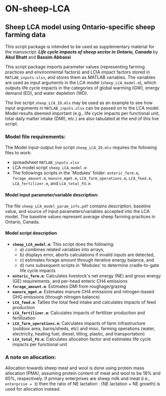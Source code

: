 # ON-sheep-LCA
## Sheep LCA model using Ontario-specific sheep farming data

This script package is intended to be used as supplementary material for the manuscript: ***Life cycle impacts of sheep sector in Ontario, Canada*** by **Akul Bhatt** and **Bassim Abbassi**

This script package imports parameter values (representing farming practices and environmental factors) and LCIA impact factors stored in `MATLAB_inputs.xlsx`, and stores them as MATLAB variables. The variables are used as input arguments in the LCA model (`sheep_LCA_model.m`), which outputs life cycle impacts in the categories of global warming (GW), energy demand (ED), and water depletion (WD). 
 
The live script `sheep_LCA_IO.mlx` may be used as an example to see how input arguments in `MATLAB_inputs.xlsx` can be passed on to the LCA model. Model results deemed important (e.g., life cycle impacts per functional unit, total daily matter intake (DMI), etc.) are also tabulated at the end of this live script. 

### Model file requirements:
The Model input-output live script `sheep_LCA_IO.mlx` requires the following files to work:
- spreadsheet `MATLAB_inputs.xlsx`
- LCA model script `sheep_LCA_model.m`
- The followings scripts in the 'Modules' folder: `enteric_ferm.m`, `forage_amount.m`, `manure_mgmt.m`, `LCA_farm_operations.m`, `LCA_feed.m`, `LCA_fertilizer.m`, and `LCA_total_FU.m`

#### Model input parameter/variable description:
The file `sheep_LCA_model_param_info.pdf` contains description, baseline value, and source of input parameters/variables accepted into the LCA model. The baseline values represent average sheep farming practices in Ontario, Canada.

#### Model script description
- **`sheep_LCA_model.m`**: This script does the following: 
   - a) combines related variables into arrays, 
   - b) displays error, aborts calculations if invalid inputs are detected, 
   - c) estimates forage amount through iterative energy balance, and
   - d) runs subsequent scripts in 'Modules' to determine cradle-to-gate life cycle impacts
- **`enteric_ferm.m`**: Calculates livestock's net energy (NE) and gross energy (GE) requirements, and per-head enteric CH4 emissions
- **`forage_amount.m`**: Estimates DMI from roughage/grazing
- **`manure_mgmt.m`**: Estimates manure CH4 emissions and nitrogen-based GHG emissions (through nitrogen balance)
- **`LCA_feed.m`**: Tallies the total feed intake and calculates impacts of feed production
- **`LCA_fertilizer.m`**: Calculates impacts of fertilizer production and fertilization
- **`LCA_farm_operations.m`**: Calculates impacts of farm infrastructure (outdoor area, barns/sheds, etc) and misc. farming operations (water, electricity, heating fuel, diesel, tilling, plastic, and transportation)
- **`LCA_total_FU.m`**: Calculates allocation factor and estimates life cycle impacts per functional unit

### A note on allocation:
Allocation towards sheep meat and wool is done using protein mass allocation (PMA), assuming protein content of meat and wool to be 18% and 65%, respectively. If primary enterprises are sheep milk and meat (i.e., `enterprise = 3`) then the ratio of NE lactation : (NE lactation + NE growth) is used for allocation instead.
